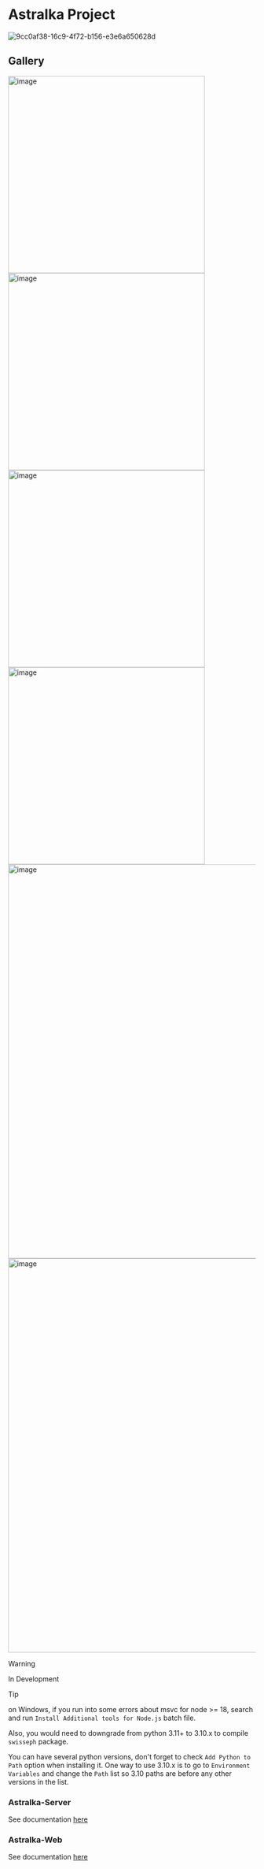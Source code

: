 # Astralka Project #
![9cc0af38-16c9-4f72-b156-e3e6a650628d](https://github.com/coopernyc/astralka/assets/11201225/5fd9ffcb-453b-43eb-9b7f-729b2dc914a2)  

## Gallery
<img width="400" alt="image" src="https://github.com/coopernyc/astralka/assets/11201225/8ba12dc9-07ea-489b-97e5-fab8d0d15ced">
<img width="400" alt="image" src="https://github.com/coopernyc/astralka/assets/11201225/81280a9a-6d4e-4116-9699-8e6b8fc3d617">
<img width="400" alt="image" src="https://github.com/coopernyc/astralka/assets/11201225/74ca6c36-3281-49e4-95ec-0e8cef42dd27">
<img width="400" alt="image" src="https://github.com/coopernyc/astralka/assets/11201225/5a359299-00a2-4c5d-aac1-1562c2980b37">
<img width="800" alt="image" src="https://github.com/coopernyc/astralka/assets/11201225/c7f5c9da-6da4-45ad-99fc-27c021881856">
<img width="800" alt="image" src="https://github.com/coopernyc/astralka/assets/11201225/329513f7-b49c-4f7b-841c-0934f761fde1">


> [!WARNING]
> In Development

> [!TIP]
> on Windows, if you run into some errors about msvc for node >= 18, search and run `Install Additional tools for Node.js` batch file.
> 
> Also, you would need to downgrade from python 3.11+ to 3.10.x to compile `swisseph` package.
> 
> You can have several python versions, don't forget to check `Add Python to Path` option  when installing it.
> One way to use 3.10.x is to go to `Environment Variables` and change the `Path` list so 3.10 paths are before any other versions in the list.

### Astralka-Server
See documentation [here](astralka-server/README.md)

### Astralka-Web
See documentation [here](astralka-web/README.md)
